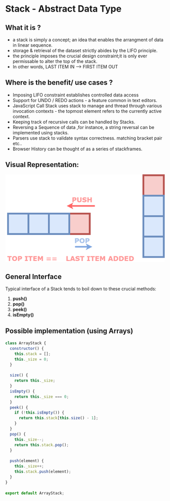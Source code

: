 # Stack - Abstract Data Type 

## What it is ?

- a stack is simply a concept; an idea that enables the arrangment of data in linear sequence.
- storage & retrieval of the dataset strictly abides by the LIFO principle.
- the principle imposes  the crucial design constraint;it is only ever  permissable to alter the top of the stack. 
- In other words,    LAST ITEM IN --> FIRST ITEM OUT


## Where is the benefit/ use cases ?

- Imposing LIFO constraint establishes controlled data access
- Support for UNDO / REDO actions - a feature common in text editors. 
- JavaScript Call Stack uses stack to manage and thread through various invocation contexts  - the topmost element refers to the currently active context.
- Keeping track of recursive calls can be handled by Stacks.
- Reversing a Sequence of data ,for instance, a string reversal can be implemented using stacks. 
- Parsers use stack to validate syntax correctness. matching bracket pair etc.. 
- Browser History can be thought of as a series of stackframes. 

## Visual Representation:

 ![Stack Visual Depiction](images/Stack.png)




## General Interface 

Typical interface of a Stack tends to boil down to these crucial methods:
1. **push()**
2. **pop()**
3. **peek()**
4. **isEmpty()**


## Possible implementation (using **Arrays**)

```javascript
class ArrayStack {
  constructor() {
    this.stack = [];
    this._size = 0;
  }

  size() {
    return this._size;
  }
  isEmpty() {
    return this._size === 0;
  }
  peek() {
    if (!this.isEmpty()) {
      return this.stack[this.size() - 1];
    }
  }
  pop() {
    this._size--;
    return this.stack.pop();
  }

  push(element) {
    this._size++;
    this.stack.push(element);
  }
}

export default ArrayStack;
```
